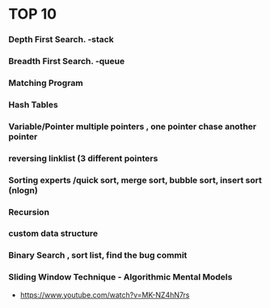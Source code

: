 # TOP 10
### Depth First Search. -stack
### Breadth First Search. -queue
### Matching Program
### Hash Tables
### Variable/Pointer multiple pointers , one pointer chase another pointer
### reversing linklist (3 different pointers
### Sorting experts /quick sort, merge sort, bubble sort, insert sort (nlogn)
### Recursion
### custom data structure 
### Binary Search , sort list, find the bug commit

### Sliding Window Technique - Algorithmic Mental Models
- https://www.youtube.com/watch?v=MK-NZ4hN7rs



